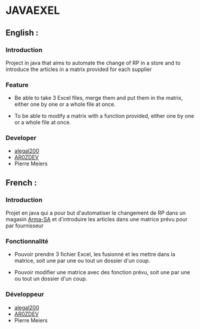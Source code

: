 # JAVAEXEL

## English :

### Introduction

Project in java that aims to automate the change of RP in a store and to introduce the articles in a matrix provided for each supplier

### Feature

- Be able to take 3 Excel files, merge them and put them in the matrix, either one by one or a whole file at once.

- To be able to modify a matrix with a function provided, either one by one or a whole file at once.

### Developer

- [alegal200](https://github.com/alegal200)
- [AR0ZDEV](https://github.com/AR0ZDEV)
- Pierre Meiers

## French :

### Introduction

Projet en java qui a pour but d'automatiser le changement de RP dans un magasin [Arma-SA](https://www.arma-sa.com/) et d'introduire les articles dans une matrice prévu pour par fournisseur

### Fonctionnalité

- Pouvoir prendre 3 fichier Excel, les fusionné et les mettre dans la matrice, soit une par une ou tout un dossier d'un coup.

- Pouvoir modifier une matrice avec des fonction prévu, soit une par une ou tout un dossier d'un coup.

### Développeur

- [alegal200](https://github.com/alegal200)
- [AR0ZDEV](https://github.com/AR0ZDEV)
- Pierre Meiers
